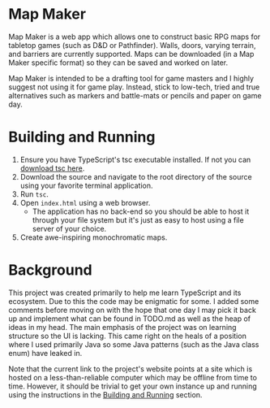# Map Maker
Map Maker is a web app which allows one to construct basic RPG maps for tabletop games (such as D&D or Pathfinder). Walls, doors, varying terrain, and barriers are currently supported. Maps can be downloaded (in a Map Maker specific format) so they can be saved and worked on later.

Map Maker is intended to be a drafting tool for game masters and I highly suggest not using it for game play. Instead, stick to low-tech, tried and true alternatives such as markers and battle-mats or pencils and paper on game day.

# Building and Running
1. Ensure you have TypeScript's tsc executable installed. If not you can [download tsc here](https://www.typescriptlang.org/#download-links).
2. Download the source and navigate to the root directory of the source using your favorite terminal application.
3. Run `tsc`.
4. Open `index.html` using a web browser.
   * The application has no back-end so you should be able to host it through your file system but it's just as easy to host using a file server of your choice.
5. Create awe-inspiring monochromatic maps.

# Background
This project was created primarily to help me learn TypeScript and its ecosystem. Due to this the code may be enigmatic for some. I added some comments before moving on with the hope that one day I may pick it back up and implement what can be found in TODO.md as well as the heap of ideas in my head. The main emphasis of the project was on learning structure so the UI is lacking. This came right on the heals of a position where I used primarily Java so some Java patterns (such as the Java class enum) have leaked in.

Note that the current link to the project's website points at a site which is hosted on a less-than-reliable computer which may be offline from time to time. However, it should be trivial to get your own instance up and running using the instructions in the [Building and Running](#building-and-running) section.

